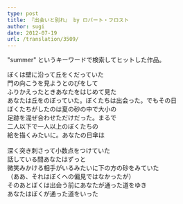 ```yaml
---
type: post
title: 『出会いと別れ』 by ロバート・フロスト
author: sugi
date: 2012-07-19
url: /translation/3509/
---
```

"summer" というキーワードで検索してヒットした作品。

<pre>ぼくは壁に沿って丘をくだっていた
門の向こうを見ようとのびをして
ふりかえったときあなたをはじめて見た
あなたは丘をのぼっていた。ぼくたちは出会った。でもその日
ぼくたちがしたのは夏の砂の中で大小の
足跡を混ぜ合わせただけだった。まるで
二人以下で一人以上のぼくたちの
絵を描くみたいに。あなたの日傘は

深く突き刺さって小数点をつけていた
話している間あなたはずっと
微笑みかける相手がいるみたいに下の方の砂をみていた
（ああ、それはぼくへの偏見ではなかったが）
そのあとぼくは出会う前にあなたが通った道をゆき
あなたはぼくが通った道をいった
</pre>
